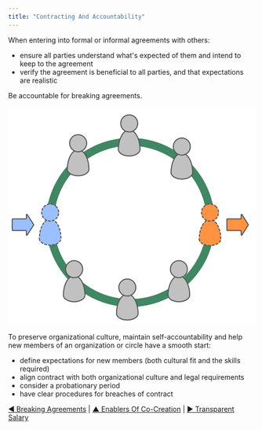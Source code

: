 ```yaml
---
title: "Contracting And Accountability"
---
```



When entering into formal or informal agreements with others:

-   ensure all parties understand what's expected of them and intend to keep to the agreement
-   verify the agreement is beneficial to all parties, and that expectations are realistic

Be accountable for breaking agreements. 



![right,fit](img/circle/enter-leave-circle.png)

To preserve organizational culture, maintain self-accountability and help new members of an organization or circle have a smooth start:

- define expectations for new members (both cultural fit and the skills required)
- align contract with both organizational culture and legal requirements
- consider a probationary period
- have clear procedures for breaches of contract


[&#9664; Breaking Agreements](breaking-agreements.html) | [&#9650; Enablers Of Co-Creation](enablers-of-co-creation.html) | [&#9654; Transparent Salary](transparent-salary.html)


